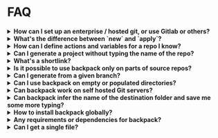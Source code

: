 # FAQ

<details><summary><b>
How can I set up an enterprise / hosted git, or use Gitlab or others?
</b></summary>
You can use custom git vendors.

Start by generating a **project-local** configuration file:

```
$ bp config --init
wrote: .backpack.yaml.
```

Example: configure a Github Enterprise instance:

```yaml
vendors:
  custom:
    ghe: # <--- this prefix is yours
      kind: github
      base:
        enterprise-github.acme.org
        # `---- it will point here now
```

And now, you can use the `ghe:` prefix for your shortlinks:

```
$ bp new ghe:user/repo
```

You can check in the `.backpack.yaml` to your project to share it with your team. When `backpack` runs it will **pick it up automatically**.

You can also generate a **global user config** by specifying:

```
$ bp config --init --global
```
</details>

<details>
<summary><b>What's the difference between `new` and `apply`?</b></summary>

```
$ bp new kriasoft/react-starter-kit my-react-project
```

* Use `new` to create **a new project**  into `my-react-project`   
* Resolves to [https://github.com/kriasoft/react-starter-kit](https://github.com/kriasoft/react-starter-kit)     
* Finds the default branch, downloads it and caches locally. Next time you run, it'll be much faster.    




```
$ bp apply kriasoft/react-starter-kit/-/.github
```

Let's say you really like how `react-starter-kit` configured its Github Action, and you'd like to copy that to your **existing project**. You can do this:

* Use `/-/` to access a subfolder   
* Use `apply` to overlay files onto your current working directory    

</details>

<details>
<summary><b>How can I define actions and variables for a repo I know?</b></summary>


To maximize producitivity, you can do either of these, or all of these in sequence:

1. Just copy material from a template repo, as a faster `git clone` that has built-in cache and knows how to take **parts of repos**.
2. Embed **placeholder variables** in your template repo and have `backpack` swap these when doing `bp new` or `bp apply`
3. **Execute actions** for input taking from a user, or for running install actions after a clone

You can build a `.backpack-project.yml` into your template repo for defining actions and variables, or a `project` pointing to that repo in your central `backpack.yml`.


</details>



<details>
<summary><b>Can I generate a project without typing the name of the repo?</b></summary>


```
$ bp new
or
$ bp apply
```

And follow the interactive menu, which will let you:

* Pick a project, if you have any configured
* Input a shortlink
* Input a destination or pick an auto generated one

</details>



<details>
<summary><b>What's a shortlink?</b></summary>

A shortlink is a pointer to a Git repo which looks like this:

![shortlink](shortlink.png)

Any one of these is a legal shortlink:

```
user/repo -> resolves to https://github.com/user/repo
gl:user/repo -> resolves to https://gitlab.org/user/repo
user/repo/-/subfolder -> takes only 'subfolder'
user/repo#wip -> takes the 'wip' branch
```

:white_check_mark: Bare minimum is `user/repo` which defaults to Github.  
:white_check_mark: You can set up a custom prefix if you want.  
</details>



<details>
<summary><b>Is it possible to use backpack only on parts of source repos?</b></summary>

Yes, use the folder notation `/-/`:

```
$ bp new user/repo/-/path/to/folder dest-folder
```
</details>

<details>
<summary><b>Can I generate from a given branch?</b>
</summary>

Branches or tags can be used with the `#branch` specifier.

```
$ bp new kriasoft/react-starter-kit#feature/redux my-starter
```
</details>

<details><summary><b> Can I use backpack on empty or populated directories?</b></summary>

Yes. Use `apply` to grab content and apply it to an existing empty or populated directories:

```
$ cd your-directory
$ bp apply user/repo .
```

</details>


<details><summary><b>Can backpack work on self hosted Git servers?</b></summary>

If it's one of the supported vendors, you can create a custom prefix configuration:

```yaml
vendors:
  custom:
    gh:
      kind: github
      base: github.acme.com/my-org
```

Note that in addition to the custom hosted `github.acme.com` server, we also specified a default org `my-org` above, so it saves a bit of typing. Then you can run:

```
$ bp new gh:my-repo my-repo
```
</details>

<details><summary><b>Can backpack infer the name of the destination folder and save me some more typing?</b></summary>

Where it's non ambiguous, yes. For example, when you specify a subfolder:

```
$ bp new user/repo/-/my-folder
```

Will grab just `my-folder` from `user/repo` and create in a destinaton folder called `my-folder`.

If there's a inference strategy you think will work, open an issue or submit a PR.
</details>

<details><summary><b>How to install backpack globally?</b></summary>

With `Homebrew` it happens automatically. Otherwise, download a binary and add its containing folder to your `PATH` in the way that's supported by your OS.

We're accepting PRs for other OS specific installers.
</details>

<details><summary><b>Any requirements or dependencies for backpack?</b></summary>

Just `git` to exist (and we will eventually remove that dependency). Other than that the `bp` binary is self contained and has no dependencies.

</details>
<details><summary><b>Can I get a single file?</b></summary>

Yes. `backpack` will act differently when the source is a file, it will do what you're expecting it to.

For example, this will give you a `.gitignore` file from another project:

```
$ cd my-project
$ bp apply rusty-ferris-club/backpack/-/.gitignore
$ tree
.gitignore
```

This will copy just a single workflow file, but also the entire hierarchy of folders:

```
$ cd my-project
$ bp apply rusty-ferris-club/backpack/-/.github/workflows/build.yml
$ tree
.github/
  workflows/
    build.yml
```

Or in other words:

1. When you specify a target file verbatim, it will use that
2. If you're not specifying a target file, the destination file and folder path will be copied from the source.

</details>
